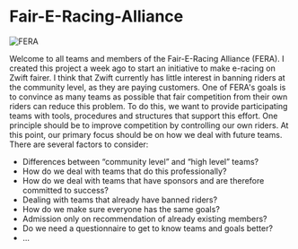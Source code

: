# Fair-E-Racing-Alliance

![FERA](images/fera.png?raw=true "FERA logo")

Welcome to all teams and members of the Fair-E-Racing Alliance (FERA).
I created this project a week ago to start an initiative to make e-racing on Zwift fairer. I think that Zwift currently has little interest in banning riders at the community level, as they are paying customers. 
One of FERA's goals is to convince as many teams as possible that fair competition from their own riders can reduce this problem. To do this, we want to provide participating teams with tools, procedures and structures that support this effort.
One principle should be to improve competition by controlling our own riders.
At this point, our primary focus should be on how we deal with future teams. There are several factors to consider: 
- Differences between “community level” and “high level” teams?
- How do we deal with teams that do this professionally?
- How do we deal with teams that have sponsors and are therefore committed to success?
- Dealing with teams that already have banned riders?
- How do we make sure everyone has the same goals?
- Admission only on recommendation of already existing members?
- Do we need a questionnaire to get to know teams and goals better? 
- ...
